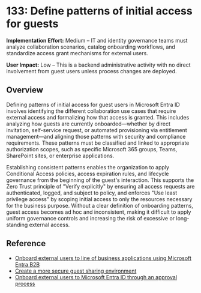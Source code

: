 # 133: Define patterns of initial access for guests

**Implementation Effort:** Medium – IT and identity governance teams must analyze collaboration scenarios, catalog onboarding workflows, and standardize access grant mechanisms for external users.

**User Impact:** Low – This is a backend administrative activity with no direct involvement from guest users unless process changes are deployed.

## Overview

Defining patterns of initial access for guest users in Microsoft Entra ID involves identifying the different collaboration use cases that require external access and formalizing how that access is granted. This includes analyzing how guests are currently onboarded—whether by direct invitation, self-service request, or automated provisioning via entitlement management—and aligning those patterns with security and compliance requirements. These patterns must be classified and linked to appropriate authorization scopes, such as specific Microsoft 365 groups, Teams, SharePoint sites, or enterprise applications. 

Establishing consistent patterns enables the organization to apply Conditional Access policies, access expiration rules, and lifecycle governance from the beginning of the guest's interaction. This supports the Zero Trust principle of "Verify explicitly" by ensuring all access requests are authenticated, logged, and subject to policy, and enforces "Use least privilege access" by scoping initial access to only the resources necessary for the business purpose. Without a clear definition of onboarding patterns, guest access becomes ad hoc and inconsistent, making it difficult to apply uniform governance controls and increasing the risk of excessive or long-standing external access.

## Reference

* [Onboard external users to line of business applications using Microsoft Entra B2B](https://learn.microsoft.com/entra/architecture/11-onboard-external-user)
* [Create a more secure guest sharing environment](https://learn.microsoft.com/microsoft-365/solutions/create-secure-guest-sharing-environment)
* [Onboard external users to Microsoft Entra ID through an approval process](https://learn.microsoft.com/entra/id-governance/entitlement-management-onboard-external-user)


